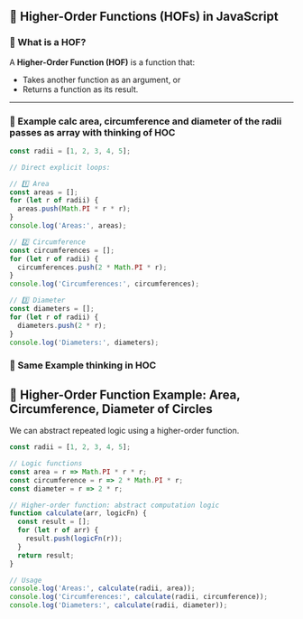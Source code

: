 ## 🎯 Higher-Order Functions (HOFs) in JavaScript

### 🔹 What is a HOF?
A **Higher-Order Function (HOF)** is a function that:
- Takes another function as an argument, or
- Returns a function as its result.

---

### 🔹 Example calc area, circumference and diameter of the radii passes as array with thinking of HOC
```js
const radii = [1, 2, 3, 4, 5];

// Direct explicit loops:

// 1️⃣ Area
const areas = [];
for (let r of radii) {
  areas.push(Math.PI * r * r);
}
console.log('Areas:', areas);

// 2️⃣ Circumference
const circumferences = [];
for (let r of radii) {
  circumferences.push(2 * Math.PI * r);
}
console.log('Circumferences:', circumferences);

// 3️⃣ Diameter
const diameters = [];
for (let r of radii) {
  diameters.push(2 * r);
}
console.log('Diameters:', diameters);
```

### 🔹 Same Example thinking in HOC

## 🎯 Higher-Order Function Example: Area, Circumference, Diameter of Circles

We can abstract repeated logic using a higher-order function.

```js
const radii = [1, 2, 3, 4, 5];

// Logic functions
const area = r => Math.PI * r * r;
const circumference = r => 2 * Math.PI * r;
const diameter = r => 2 * r;

// Higher-order function: abstract computation logic
function calculate(arr, logicFn) {
  const result = [];
  for (let r of arr) {
    result.push(logicFn(r));
  }
  return result;
}

// Usage
console.log('Areas:', calculate(radii, area));
console.log('Circumferences:', calculate(radii, circumference));
console.log('Diameters:', calculate(radii, diameter));
```

